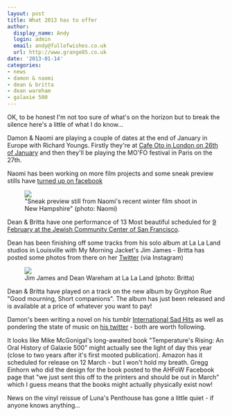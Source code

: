 ```yaml
---
layout: post
title: What 2013 has to offer
author:
  display_name: Andy
  login: admin
  email: andy@fullofwishes.co.uk
  url: http://www.grange85.co.uk
date: '2013-01-14'
categories:
- news
- damon & naomi
- dean & britta
- dean wareham
- galaxie 500
---
```

<p>OK, to be honest I'm not too sure of what's on the horizon but to break the silence here's a little of what I do know...</p>
<p>Damon & Naomi are playing a couple of dates at the end of January in Europe with Richard Youngs. Firstly they're at <a href="http://www.cafeoto.co.uk/richard-youngs-damon-and-naomi-seaming.shtm">Cafe Oto in London on 26th of January</a> and then they'll be playing the MO'FO festival in Paris on the 27th.</p>
<p>Naomi has been working on more film projects and some sneak preview stills have <a href="https://www.facebook.com/pages/Damon-Naomi/105076796191185">turned up on facebook</a><br />
<figure class="caption aligncenter"><img src="https://media.fullofwishes.co.uk/03-damon_and_naomi/pictures_for_sorting/naomi-filmshoot-lifted-from.jpg" class /><figcaption class="caption-text"> "Sneak preview still from Naomi's recent winter film shoot in New Hampshire" (photo: Naomi)</figcaption></figure>
<p>Dean & Britta have one performance of 13 Most beautiful scheduled for <a href="https://www.jccsf.org/arts-ideas/performances/film/dean-britta/">9 February at the Jewish Community Center of San Francisco</a>.</p>
<p>Dean has been finishing off some tracks from his solo album at La La Land studios in Louisville with My Morning Jacket's Jim James - Britta has posted some photos from there on her <a href="https://twitter.com/brittaphillips">Twitter</a> (via Instagram)<br />
<figure class="caption aligncenter"><img src="https://media.fullofwishes.co.uk/05-dean_wareham/pictures/jim-james-dean-wareham.jpg" class /><figcaption class="caption-text"> Jim James and Dean Wareham at La La Land (photo: Britta)</figcaption></figure>
<p>Dean & Britta have played on a track on the new album by Gryphon Rue "Good mourning, Short companions". The album has just been released and is available at a price of whatever you want to pay!</p>
<p>Damon's been writing a novel on his tumblr <a href="http://internationalsadhits.tumblr.com/">International Sad Hits</a> as well as pondering the state of music on <a href="https://twitter.com/dada_drummer">his twitter</a> - both are worth following.</p>
<p>It looks like Mike McGonigal's long-awaited book "Temperature's Rising: An Oral History of Galaxie 500" might actually see the light of day this year (close to two years after it's first mooted publication). Amazon has it scheduled for release on 12 March - but I won't hold my breath. Gregg Einhorn who did the design for the book posted to the AHFoW Facebook page that "we just sent this off to the printers and should be out in March" which I guess means that the books might actually physically exist now!<br />
<p>News on the vinyl reissue of Luna's Penthouse has gone a little quiet - if anyone knows anything...</p>
